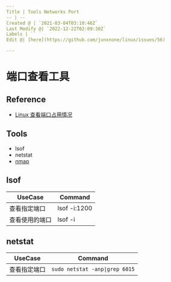 ```yaml
---
Title | Tools Networks Port
-- | --
Created @ | `2021-03-04T03:10:46Z`
Last Modify @| `2022-12-22T02:09:30Z`
Labels | ``
Edit @| [here](https://github.com/junxnone/linux/issues/56)

---
```

# 端口查看工具

## Reference
- [Linux 查看端口占用情况](https://www.runoob.com/w3cnote/linux-check-port-usage.html)

## Tools
- lsof
- netstat
- [nmap](./nmap)

## lsof

UseCase | Command
-- | --
查看指定端口  | lsof -i:1200
查看使用的端口 | lsof -i

##  netstat

UseCase | Command
-- | --
查看指定端口  | `sudo netstat -anp\|grep 6015`



